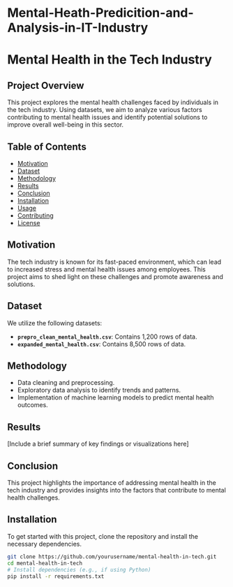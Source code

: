 # Mental-Heath-Predicition-and-Analysis-in-IT-Industry

# Mental Health in the Tech Industry

## Project Overview
This project explores the mental health challenges faced by individuals in the tech industry. Using datasets, we aim to analyze various factors contributing to mental health issues and identify potential solutions to improve overall well-being in this sector.

## Table of Contents
- [Motivation](#motivation)
- [Dataset](#dataset)
- [Methodology](#methodology)
- [Results](#results)
- [Conclusion](#conclusion)
- [Installation](#installation)
- [Usage](#usage)
- [Contributing](#contributing)
- [License](#license)

## Motivation
The tech industry is known for its fast-paced environment, which can lead to increased stress and mental health issues among employees. This project aims to shed light on these challenges and promote awareness and solutions.

## Dataset
We utilize the following datasets:
- **`prepro_clean_mental_health.csv`**: Contains 1,200 rows of data.
- **`expanded_mental_health.csv`**: Contains 8,500 rows of data.

## Methodology
- Data cleaning and preprocessing.
- Exploratory data analysis to identify trends and patterns.
- Implementation of machine learning models to predict mental health outcomes.

## Results
[Include a brief summary of key findings or visualizations here]

## Conclusion
This project highlights the importance of addressing mental health in the tech industry and provides insights into the factors that contribute to mental health challenges.

## Installation
To get started with this project, clone the repository and install the necessary dependencies.

```bash
git clone https://github.com/yourusername/mental-health-in-tech.git
cd mental-health-in-tech
# Install dependencies (e.g., if using Python)
pip install -r requirements.txt

